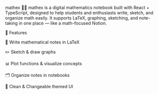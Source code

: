 mathex 🧮✨
mathex is a digital mathematics notebook built with React + TypeScript, designed to help students and enthusiasts write, sketch, and organize math easily.
It supports LaTeX, graphing, sketching, and note-taking in one place — like a math-focused Notion.

🚀 Features

📖 Write mathematical notes in LaTeX

✏️ Sketch & draw graphs

📊 Plot functions & visualize concepts

🗂️ Organize notes in notebooks

🎨 Clean & Changeable themed UI